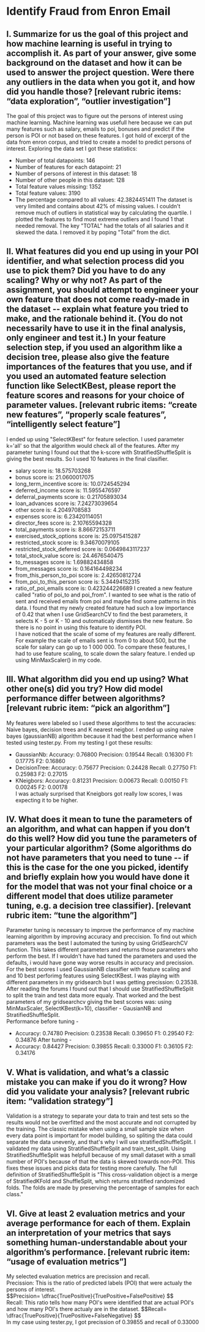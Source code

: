 
# Identify Fraud from Enron Email
## I. Summarize for us the goal of this project and how machine learning is useful in trying to accomplish it. As part of your answer, give some background on the dataset and how it can be used to answer the project question. Were there any outliers in the data when you got it, and how did you handle those? [relevant rubric items: “data exploration”, “outlier investigation”]
The goal of this project was to figure out the persons of interest using machine learning. Machine learning was usefull here because we can put many features such as salary, emails to poi, bonuses and predict if the person is POI or not based on these features. I got hold of excerpt of the data from enron corpus, and tried to create a model to predict persons of interest. Exploring the data set I got these statistics:  
- Number of total datapoints: 146
- Number of features for each datapoint: 21
- Number of persons of interest in this dataset: 18
- Number of other people in this dataset: 128
- Total feature values missing: 1352
- Total feature values: 3190
- The percentage compared to all values: 42.3824451411
The dataset is very limited and contains about 42% of missing values. I couldn't remove much of outliers in statistical way by calculating the quartile. I plotted the features to find most extreme outliers and I found 1 that needed removal. The key "TOTAL" had the totals of all salaries and it skewed the data. I removed it by poping "Total" from the dict.
## II. What features did you end up using in your POI identifier, and what selection process did you use to pick them? Did you have to do any scaling? Why or why not? As part of the assignment, you should attempt to engineer your own feature that does not come ready-made in the dataset -- explain what feature you tried to make, and the rationale behind it. (You do not necessarily have to use it in the final analysis, only engineer and test it.) In your feature selection step, if you used an algorithm like a decision tree, please also give the feature importances of the features that you use, and if you used an automated feature selection function like SelectKBest, please report the feature scores and reasons for your choice of parameter values. [relevant rubric items: “create new features”, “properly scale features”, “intelligently select feature”]
I ended up using "SelectKBest" for feature selection. I used parameter k='all' so that the algorithm would check all of the features. After my parameter tuning I found out that the k-score with StratifiedShuffleSplit is giving the best results. So I used 10 features in the final clasifier.  
- salary score is: 18.575703268
- bonus score is: 21.0600017075
- long_term_incentive score is: 10.0724545294
- deferred_income score is: 11.5955476597
- deferral_payments score is: 0.21705893034
- loan_advances score is: 7.24273039654
- other score is: 4.2049708583
- expenses score is: 6.23420114051
- director_fees score is: 2.10765594328
- total_payments score is: 8.86672153711
- exercised_stock_options score is: 25.0975415287
- restricted_stock score is: 9.34670079105
- restricted_stock_deferred score is: 0.0649843117237
- total_stock_value score is: 24.4676540475
- to_messages score is: 1.69882434858
- from_messages score is: 0.164164498234
- from_this_person_to_poi score is: 2.42650812724
- from_poi_to_this_person score is: 5.34494152315
- ratio_of_poi_emails score is: 0.423244226689
I created a new feature called "ratio of poi_to and poi_from". I wanted to see what is the ratio of sent and received emails from poi and maybe find some patterns in this data. I found that my newly created feature had such a low importance of 0.42 that when I use GridSearchCV to find the best parameters, it selects K - 5 or K - 10 and outomaticaly dismisses the new feature. So there is no point in using this feature to identify POI.  
I have noticed that the scale of some of my features are really different. For example the scale of emails sent is from 0 to about 500, but the scale for salary can go up to 1 000 000. To compare these features, I had to use feature scaling, to scale down the salary feature. I ended up using MinMaxScaler() in my code.  
## III. What algorithm did you end up using? What other one(s) did you try? How did model performance differ between algorithms? [relevant rubric item: “pick an algorithm”]
My features were labeled so I used these algorithms to test the accuracies: Naive bayes, decision trees and K nearest neigbor. I ended up using naive bayes (gaussianNB) algorithm because it had the best performance when I tested using tester.py. From my testing I got these results:
- GaussianNb: Accuracy: 0.76800 Precision: 0.19544 Recall: 0.16300 F1: 0.17775 F2: 0.16860
- DecisionTree: Accuracy: 0.75677 Precision: 0.24428 Recall: 0.27750 F1: 0.25983 F2: 0.27015
- KNeigbors: Accuracy: 0.81231 Precision: 0.00673 Recall: 0.00150 F1: 0.00245 F2: 0.00178  
I was actualy surprised that Kneigbors got really low scores, I was expecting it to be higher.
## IV. What does it mean to tune the parameters of an algorithm, and what can happen if you don’t do this well? How did you tune the parameters of your particular algorithm? (Some algorithms do not have parameters that you need to tune -- if this is the case for the one you picked, identify and briefly explain how you would have done it for the model that was not your final choice or a different model that does utilize parameter tuning, e.g. a decision tree classifier). [relevant rubric item: “tune the algorithm”]
Parameter tuning is necessary to improve the performance of my machine learning algorithm by improving accuracy and preccision. To find out which parameters was the best I automated the tuning by using GridSearchCV function. This takes different parameters and returns those parameters who perform the best. If I wouldn't have had tuned the parameters and used the defaults, i would have gone way worse results in accuracy and precission. For the best scores I used GaussianNB classifier with feature scaling and and 10 best perforimg features using SelectKBest.
I was playing with different parameters in my gridsearch but I was getting precission: 0.23538. After reading the forums I found out that I should use StratifiedShuffleSplit to split the train and test data more equaly. That worked and the best parameters of my gridsearchcv giving the best scores was: using MinMaxScaler, SelectKBest(k=10), classifier - GausianNB and StratifiedShuffleSplit.  
Performance before tuning -  
- Accuracy: 0.74780 Precision: 0.23538 Recall: 0.39650 F1: 0.29540 F2: 0.34876
After tuning -
- Accuracy: 0.84427 Precision: 0.39855 Recall: 0.33000 F1: 0.36105 F2: 0.34176
## V. What is validation, and what’s a classic mistake you can make if you do it wrong? How did you validate your analysis? [relevant rubric item: “validation strategy”]
Validation is a strategy to separate your data to train and test sets so the results would not be overfitted and the most accurate and not corrupted by the training. The classic mistake when using a small sample size when every data point is important for model building, so spliting the data could separate the data unevenly, and that's why I will use stratifiedShuffleSplit.
I validated my data using StratifiedShuffleSplit and train_test_split. Using StratifiedShuffleSplit was helpfull because of my small dataset with a small number of POI's because of that the data is skewed towards non-POI. This fixes these issues and picks data for testing more carefully. The full definition of StratifiedShuffleSplit is "This cross-validation object is a merge of StratifiedKFold and ShuffleSplit, which returns stratified randomized folds. The folds are made by preserving the percentage of samples for each class."
## VI. Give at least 2 evaluation metrics and your average performance for each of them. Explain an interpretation of your metrics that says something human-understandable about your algorithm’s performance. [relevant rubric item: “usage of evaluation metrics”]
My selected evaluation metrics are precission and recall.  
Precission: This is the ratio of predicted labels (POI) that were actualy the persons of interest.  
\$$Precision= \dfrac{TruePositive}{TruePositive+FalsePositive} $$  
Recall: This ratio tells how many POI's were identified that are actual POI's and how many POI's there actualy are in the dataset.
\$$Recall= \dfrac{TruePositive}{TruePositive+FalseNegative} $$  
In my case using tester.py, I got precission of 0.39855 and recall of 0.33000
